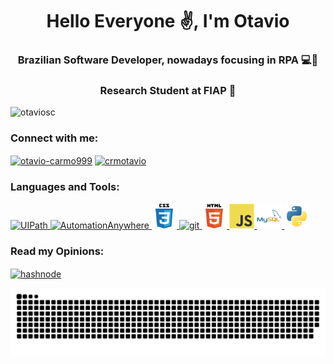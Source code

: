 <h1 align="center">Hello Everyone ✌, I'm Otavio</h1>
<h3 align="center">Brazilian Software Developer, nowadays focusing in RPA 💻🤖</h3>
<h3 align="center">Research Student at FIAP 📘</h3>

<p align="left"> <img src="https://komarev.com/ghpvc/?username=otaviosc&label=Profile%20views&color=0e75b6&style=flat" alt="otaviosc" /> </p>

<h3 align="left">Connect with me:</h3>
<p align="left">
<a href="https://linkedin.com/in/otavio-carmo999" target="blank"><img align="center" src="https://raw.githubusercontent.com/rahuldkjain/github-profile-readme-generator/master/src/images/icons/Social/linked-in-alt.svg" alt="otavio-carmo999" height="30" width="40" /></a>
<a href="https://www.hackerrank.com/crmotavio" target="blank"><img align="center" src="https://raw.githubusercontent.com/rahuldkjain/github-profile-readme-generator/master/src/images/icons/Social/hackerrank.svg" alt="crmotavio" height="30" width="40" /></a>
</p>

<h3 align="left">Languages and Tools:</h3>
<p align="left"> <a href="https://www.uipath.com" target="_blank"> <img src="https://marketplace.uipath.com/static/favicons/android-chrome-512x512.png" alt="UIPath" width="40" height="40"/> </a> <a href="https://www.automationanywhere.com" target="_blank"> <img src="https://connectoricons-prod.azureedge.net/automationanywhere/icon_1.0.1138.1579.png" alt="AutomationAnywhere" width="40" height="40"/> </a> <a href="https://www.w3schools.com/css/" target="_blank"> <img src="https://raw.githubusercontent.com/devicons/devicon/master/icons/css3/css3-original-wordmark.svg" alt="css3" width="40" height="40"/> </a> <a href="https://git-scm.com/" target="_blank"> <img src="https://www.vectorlogo.zone/logos/git-scm/git-scm-icon.svg" alt="git" width="40" height="40"/> </a> <a href="https://www.w3.org/html/" target="_blank"> <img src="https://raw.githubusercontent.com/devicons/devicon/master/icons/html5/html5-original-wordmark.svg" alt="html5" width="40" height="40"/> </a> <a href="https://developer.mozilla.org/en-US/docs/Web/JavaScript" target="_blank"> <img src="https://raw.githubusercontent.com/devicons/devicon/master/icons/javascript/javascript-original.svg" alt="javascript" width="40" height="40"/> </a> <a href="https://www.linux.org/" target="_blank"> <a href="https://www.mysql.com/" target="_blank"> <img src="https://raw.githubusercontent.com/devicons/devicon/master/icons/mysql/mysql-original-wordmark.svg" alt="mysql" width="40" height="40"/> </a> <a href="https://www.python.org" target="_blank"> <img src="https://raw.githubusercontent.com/devicons/devicon/master/icons/python/python-original.svg" alt="python" width="40" height="40"/> </a> </p>

<h3 align="left">Read my Opinions:</h3>
<p align="left">
<a href="carmo.hashnode.dev" target="blank"><img align="center" src="https://cdn.hashnode.com/res/hashnode/image/upload/v1611902473383/CDyAuTy75.png?auto=compress" alt="hashnode" height="40" width="40"/></a>
  
![Snake animation](https://github.com/OtavioSC/OtavioSC/blob/output/github-contribution-grid-snake.svg)
